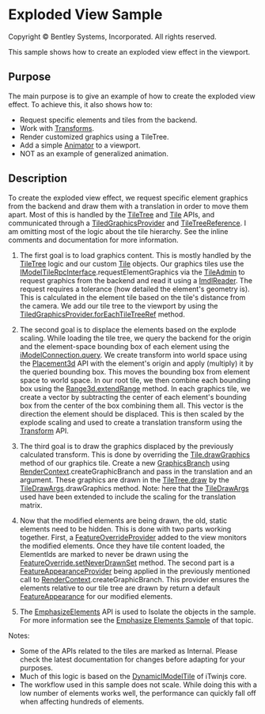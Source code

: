 # Exploded View Sample

Copyright © Bentley Systems, Incorporated. All rights reserved.

This sample shows how to create an exploded view effect in the viewport.

## Purpose

The main purpose is to give an example of how to create the exploded view effect.  To achieve this, it also shows how to:

* Request specific elements and tiles from the backend.
* Work with [Transforms](https://www.itwinjs.org/learning/geometry/transform/).
* Render customized graphics using a TileTree.
* Add a simple [Animator](https://www.itwinjs.org/reference/core-frontend/views/animator/) to a viewport.
* NOT as an example of generalized animation.

## Description

To create the exploded view effect, we request specific element graphics from the backend and draw them with a translation in order to move them apart.  Most of this is handled by the [TileTree](https://www.itwinjs.org/reference/core-frontend/tiles/tiletree/) and [Tile](https://www.itwinjs.org/reference/core-frontend/tiles/tile/) APIs, and communicated through a [TiledGraphicsProvider](https://www.itwinjs.org/reference/core-frontend/views/tiledgraphicsprovider/) and [TileTreeReference](https://www.itwinjs.org/reference/core-frontend/tiles/tiletreereference/).  I am omitting most of the logic about the tile hierarchy.  See the inline comments and documentation for more information.

1. The first goal is to load graphics content.  This is mostly handled by the [TileTree](https://www.itwinjs.org/reference/core-frontend/tiles/tiletree/?term=tiletree) logic and our custom [Tile](https://www.itwinjs.org/reference/core-frontend/tiles/tile/) objects. Our graphics tiles use the [IModelTileRpcInterface](https://www.itwinjs.org/reference/core-common/rpcinterface/imodeltilerpcinterface/).requestElementGraphics via the [TileAdmin](https://github.com/iTwin/itwinjs-core/blob/master/core/frontend/src/tile/TileAdmin.ts) to request graphics from the backend and read it using a [ImdlReader](https://github.com/iTwin/itwinjs-core/blob/master/core/frontend/src/tile/ImdlReader.ts). The request requires a tolerance (how detailed the element's geometry is).  This is calculated in the element tile based on the tile's distance from the camera.  We add our tile tree to the viewport by using the [TiledGraphicsProvider.forEachTileTreeRef](https://www.itwinjs.org/reference/core-frontend/views/tiledgraphicsprovider/) method.

2. The second goal is to displace the elements based on the explode scaling.  While loading the tile tree, we query the backend for the origin and the element-space bounding box of each element using the [iModelConnection.query](https://www.itwinjs.org/reference/core-frontend/imodelconnection/imodelconnection/query/). We create transform into world space using the [Placement3d](https://www.itwinjs.org/reference/core-common/geometry/placement3d/) API with the element's origin and apply (multiply) it by the queried bounding box.  This moves the bounding box from element space to world space.  In our root tile, we then combine each bounding box using the [Range3d.extendRange](https://www.itwinjs.org/reference/core-geometry/cartesiangeometry/range3d/) method.  In each graphics tile, we create a vector by subtracting the center of each element's bounding box from the center of the box combining them all.  This vector is the direction the element should be displaced.  This is then scaled by the explode scaling and used to create a translation transform using the [Transform](https://www.itwinjs.org/reference/core-geometry/cartesiangeometry/transform/) API.

3. The third goal is to draw the graphics displaced by the previously calculated transform.  This is done by overriding the [Tile.drawGraphics](https://www.itwinjs.org/reference/core-frontend/tiles/tile/?term=drawgr#drawgraphics) method of our graphics tile.  Create a new [GraphicsBranch](https://www.itwinjs.org/reference/core-frontend/rendering/graphicbranch/) using [RenderContext](https://www.itwinjs.org/reference/core-frontend/rendering/rendercontext/).createGraphicBranch and pass in the translation and an argument.  These graphics are drawn in the [TileTree.draw](https://www.itwinjs.org/reference/core-frontend/tiles/tiledrawargs/) by the [TileDrawArgs](https://www.itwinjs.org/reference/core-frontend/tiles/tiledrawargs/).drawGraphics method. Note: here that the [TileDrawArgs](https://www.itwinjs.org/reference/core-frontend/tiles/tiledrawargs/) used have been extended to include the scaling for the translation matrix.

4. Now that the modified elements are being drawn, the old, static elements need to be hidden.  This is done with two parts working together.  First, a [FeatureOverrideProvider](https://www.itwinjs.org/reference/core-frontend/views/featureoverrideprovider/) added to the view monitors the modified elements. Once they have tile content loaded, the ElementIds are marked to never be drawn using the [FeatureOverride.setNeverDrawnSet](https://www.itwinjs.org/reference/core-common/rendering/featureoverrides/) method.  The second part is a [FeatureAppearanceProvider](https://www.itwinjs.org/reference/core-common/rendering/featureappearanceprovider/) being applied in the previously mentioned call to [RenderContext](https://www.itwinjs.org/reference/core-frontend/rendering/rendercontext/).createGraphicBranch.  This provider ensures the elements relative to our tile tree are drawn by return a default [FeatureAppearance](https://www.itwinjs.org/reference/core-common/rendering/featureappearance/) for our modified elements.

5. The [EmphasizeElements](https://www.itwinjs.org/reference/core-frontend/rendering/emphasizeelements/) API is used to Isolate the objects in the sample.  For more information see the [Emphasize Elements Sample](https://www.itwinjs.org/sample-showcase/?group=Viewer+Features&sample=emphasize-elements-sample) of that topic.

Notes:

* Some of the APIs related to the tiles are marked as Internal.  Please check the latest documentation for changes before adapting for your purposes.
* Much of this logic is based on the [DynamicIModelTile](https://github.com/imodeljs/imodeljs/blob/master/core/frontend/src/tile/DynamicIModelTile.ts) of iTwinjs core.
* The workflow used in this sample does not scale.  While doing this with a low number of elements works well, the performance can quickly fall off when affecting hundreds of elements.
